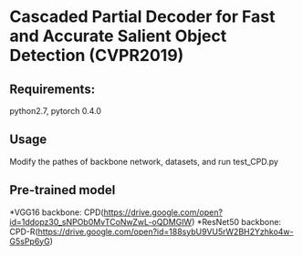 Cascaded Partial Decoder for Fast and Accurate Salient Object Detection (CVPR2019)
====

Requirements: 
----
python2.7, pytorch 0.4.0

Usage
-----
Modify the pathes of backbone network, datasets, and run test_CPD.py

Pre-trained model
-----
*VGG16     backbone: CPD(https://drive.google.com/open?id=1ddopz30_sNPOb0MvTCoNwZwL-oQDMGIW)
*ResNet50  backbone: CPD-R(https://drive.google.com/open?id=188sybU9VU5rW2BH2Yzhko4w-G5sPp6yG)
